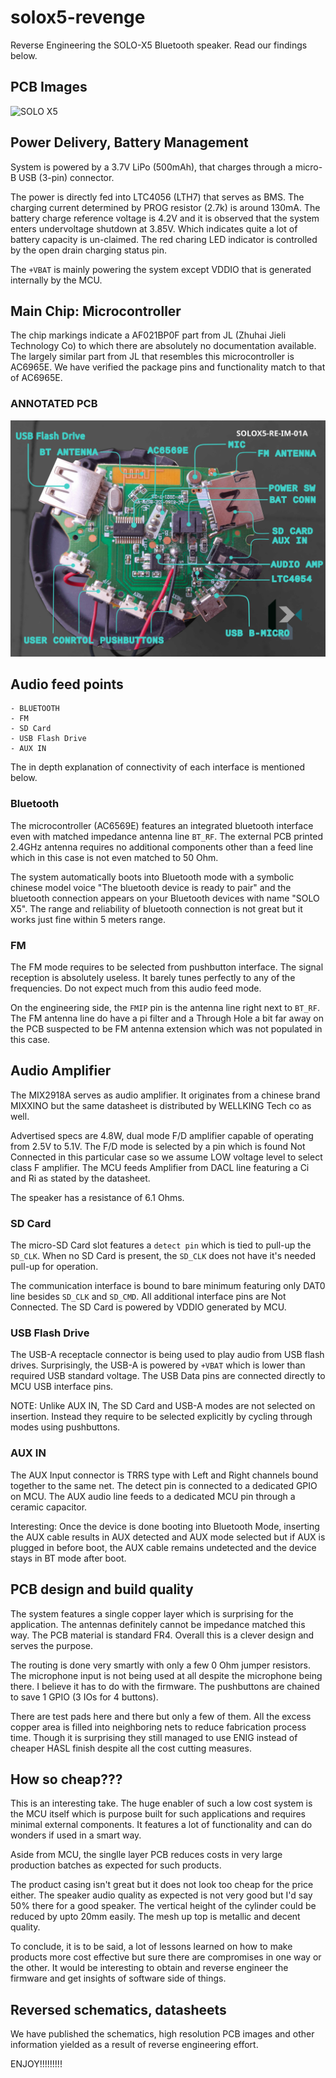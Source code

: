 # solox5-revenge
Reverse Engineering the SOLO-X5 Bluetooth speaker.
Read our findings below.

## PCB Images

![SOLO X5](https://github.com/theheliumlabs/solox5-revenge/blob/main/images/SOLOX5-RE-IM-01A.jpg)

## Power Delivery, Battery Management
System is powered by a 3.7V LiPo (500mAh), that charges through a micro-B USB (3-pin) connector.

The power is directly fed into LTC4056 (LTH7) that serves as BMS. The charging current determined by PROG resistor (2.7k) is around 130mA. The battery charge reference voltage is 4.2V and it is observed that the system enters undervoltage shutdown at 3.85V. Which indicates quite a lot of battery capacity is un-claimed. The red charing LED indicator is controlled by the open drain charging status pin.

The `+VBAT` is mainly powering the system except VDDIO that is generated internally by the MCU.

## Main Chip: Microcontroller
The chip markings indicate a AF021BP0F part from JL (Zhuhai Jieli Technology Co) to which there are absolutely no documentation available. The largely similar part from JL that resembles this microcontroller is AC6965E. We have verified the package pins and functionality match to that of AC6965E.

### ANNOTATED PCB
![SOLO X5](https://github.com/theheliumlabs/solox5-revenge/blob/main/images/solox5-pcb-annotated-02.jpeg)

## Audio feed points

    - BLUETOOTH
    - FM
    - SD Card
    - USB Flash Drive
    - AUX IN

The in depth explanation of connectivity of each interface is mentioned below.

### Bluetooth
The microcontroller (AC6569E) features an integrated bluetooth interface even with matched impedance antenna line `BT_RF`. The external PCB printed 2.4GHz antenna requires no additional components other than a feed line which in this case is not even matched to 50 Ohm.

The system automatically boots into Bluetooth mode with a symbolic chinese model voice "The bluetooth device is ready to pair" and the bluetooth connection appears on your Bluetooth devices with name "SOLO X5". The range and reliability of bluetooth connection is not great but it works just fine within 5 meters range.

### FM
The FM mode requires to be selected from pushbutton interface. The signal reception is absolutely useless. It barely tunes perfectly to any of the frequencies. Do not expect much from this audio feed mode.

On the engineering side, the `FMIP` pin is the antenna line right next to `BT_RF`. The FM antenna line do have a pi filter and a Through Hole a bit far away on the PCB suspected to be FM antenna extension which was not populated in this case.


## Audio Amplifier
The MIX2918A serves as audio amplifier. It originates from a chinese brand MIXXINO but the same datasheet is distributed by WELLKING Tech co as well.

Advertised specs are 4.8W, dual mode F/D amplifier capable of operating from 2.5V to 5.1V. The F/D mode is selected by a pin which is found Not Connected in this particular case so we assume LOW voltage level to select class F amplifier. The MCU feeds Amplifier from DACL line featuring a Ci and Ri as stated by the datasheet.

The speaker has a resistance of 6.1 Ohms.

### SD Card
The micro-SD Card slot features a `detect pin` which is tied to pull-up the `SD_CLK`. When no SD Card is present, the `SD_CLK` does not have it's needed pull-up for operation.

The communication interface is bound to bare minimum featuring only DAT0 line besides `SD_CLK` and `SD_CMD`. All additional interface pins are Not Connected. 
The SD Card is powered by VDDIO generated by MCU.

### USB Flash Drive
The USB-A receptacle connector is being used to play audio from USB flash drives. Surprisingly, the USB-A is powered by 
`+VBAT` which is lower than required USB standard voltage. The USB Data pins are connected directly to MCU USB interface pins.

NOTE: Unlike AUX IN, The SD Card and USB-A modes are not selected on insertion. Instead they require to be selected explicitly by cycling through modes using pushbuttons.

### AUX IN
The AUX Input connector is TRRS type with Left and Right channels bound together to the same net. The detect pin is connected to a dedicated GPIO on MCU. The AUX audio line feeds to a dedicated MCU pin through a ceramic capacitor.

Interesting: Once the device is done booting into Bluetooth Mode, inserting the AUX cable results in AUX detected and AUX mode selected but if AUX is plugged in before boot, the AUX cable remains undetected and the device stays in BT mode after boot.

## PCB design and build quality
The system features a single copper layer which is surprising for the application. The antennas definitely cannot be impedance matched this way. The PCB material is standard FR4. 
Overall this is a clever design and serves the purpose. 

The routing is done very smartly with only a few 0 Ohm jumper resistors. The microphone input is not being used at all despite the microphone being there. I believe it has to do with the firmware. The pushbuttons are chained to save 1 GPIO (3 IOs for 4 buttons).

There are test pads here and there but only a few of them. All the excess copper area is filled into neighboring nets to reduce fabrication process time. Though it is surprising they still managed to use ENIG instead of cheaper HASL finish despite all the cost cutting measures.


## How so cheap???

This is an interesting take. The huge enabler of such a low cost system is the MCU itself which is purpose built for such applications and requires minimal external components. It features a lot of functionality and can do wonders if used in a smart way.

Aside from MCU, the singlle layer PCB reduces costs in very large production batches as expected for such products.

The product casing isn't great but it does not look too cheap for the price either. The speaker audio quality as expected is not very good but I'd say 50% there for a good speaker. The vertical height of the cylinder could be reduced by upto 20mm easily. The mesh up top is metallic and decent quality.


To conclude, it is to be said, a lot of lessons learned on how to make products more cost effective but sure there are compromises in one way or the other. It would be interesting to obtain and reverse engineer the firmware and get insights of software side of things.


## Reversed schematics, datasheets

We have published the schematics, high resolution PCB images and other information yielded as a result of reverse engineering effort. 

ENJOY!!!!!!!!!
